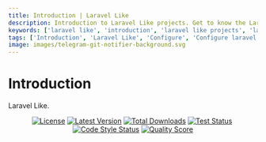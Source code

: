 ```yaml
---
title: Introduction | Laravel Like
description: Introduction to Laravel Like projects. Get to know the Laravel Like projects. Learn about the Laravel Like projects. Configure and install Laravel Like into your Laravel projects.
keywords: ['laravel like', 'introduction', 'laravel like projects', 'laravel like introduction', 'configure laravel like', 'install laravel like']
tags: ['Introduction', 'Laravel Like', 'Configure', 'Configure laravel like', 'Install laravel like']
image: images/telegram-git-notifier-background.svg
---
```


# Introduction

Laravel Like.

<p align="center">
<a href="https://github.com/cslant/laravel-like?tab=MIT-1-ov-file"><img src="https://img.shields.io/github/license/cslant/laravel-like.svg?style=flat-square" alt="License" /></a>&nbsp;<a href="https://github.com/cslant/laravel-like/releases"><img src="https://img.shields.io/github/release/cslant/laravel-like.svg?style=flat-square" alt="Latest Version" /></a>&nbsp;<a href="https://packagist.org/packages/cslant/laravel-like"><img src="https://img.shields.io/packagist/dt/cslant/laravel-like.svg?style=flat-square" alt="Total Downloads" /></a>&nbsp;<a href="https://github.com/cslant/laravel-like/actions/workflows/setup_test.yml"><img src="https://img.shields.io/github/actions/workflow/status/cslant/laravel-like/setup_test.yml?label=tests&branch=main" alt="Test Status" /></a>&nbsp;<a href="https://github.com/cslant/laravel-like/actions/workflows/php-cs-fixer.yml"><img src="https://img.shields.io/github/actions/workflow/status/cslant/laravel-like/php-cs-fixer.yml?label=code%20style&branch=main" alt="Code Style Status" /></a>&nbsp;<a href="https://scrutinizer-ci.com/g/cslant/laravel-like"><img src="https://img.shields.io/scrutinizer/g/cslant/laravel-like.svg?style=flat-square" alt="Quality Score" /></a>
</p>
